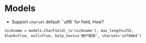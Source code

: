 # Models

* Support ``charset`` default ``utf8` for field, How?
```
nickname = models.CharField(_(u'nickname'), max_length=255, blank=True, null=True, help_text=u'用户昵称', charset='utf8mb4')
```
